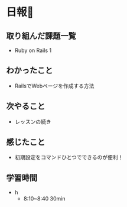 # 日報🐶

## 取り組んだ課題一覧

* Ruby on Rails 1

## わかったこと

* RailsでWebページを作成する方法

## 次やること

* レッスンの続き

## 感じたこと

* 初期設定をコマンドひとつでできるのが便利！

## 学習時間

* h
  * 8:10~8:40 30min

